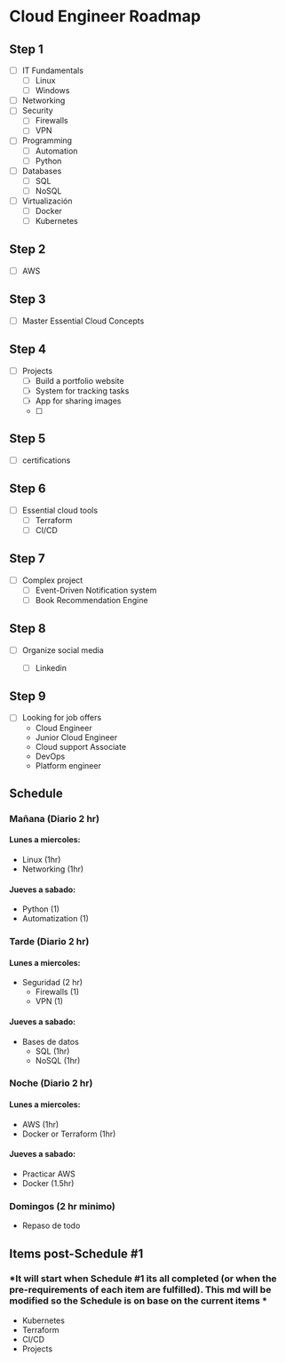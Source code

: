 # Cloud Engineer Roadmap

## Step 1
- [ ] IT Fundamentals
	- [ ] Linux
	- [ ] Windows
- [ ] Networking
- [ ] Security
	- [ ] Firewalls
	- [ ] VPN
- [ ] Programming
	- [ ] Automation
	- [ ] Python
- [ ] Databases
	- [ ] SQL
	- [ ] NoSQL
- [ ] Virtualización
	- [ ] Docker
	- [ ] Kubernetes

## Step 2
- [ ] AWS

## Step 3
- [ ] Master Essential Cloud Concepts

## Step 4
- [ ] Projects
	- [ ] Build a portfolio website
	- [ ] System for tracking tasks
	- [ ] App for sharing images
	- [ ] 
## Step 5 
- [ ] certifications

## Step 6
- [ ] Essential cloud tools
	- [ ] Terraform
	- [ ] CI/CD
	
## Step 7
- [ ] Complex project
	- [ ] Event-Driven Notification system
	- [ ] Book Recommendation Engine
	
## Step 8
- [ ] Organize social media
	- [ ] Linkedin
	

## Step 9
- [ ] Looking for job offers
	- Cloud Engineer
	- Junior Cloud Engineer
	- Cloud support Associate
	- DevOps
	- Platform engineer
	

## Schedule

### Mañana (Diario 2 hr)
#### Lunes a miercoles:
- Linux (1hr)
- Networking (1hr)

#### Jueves a sabado:
- Python (1)
- Automatization (1)

### Tarde (Diario 2 hr)
#### Lunes a miercoles:
- Seguridad (2 hr)
	+ Firewalls (1)
	+ VPN (1)

#### Jueves a sabado:
- Bases de datos
	+ SQL (1hr)
	+ NoSQL (1hr)

### Noche (Diario 2 hr)
#### Lunes a miercoles:
- AWS (1hr)
- Docker or Terraform (1hr)

#### Jueves a sabado:
- Practicar AWS
- Docker (1.5hr) 

### Domingos (2 hr minimo)
- Repaso de todo

## Items post-Schedule #1
### *It will start when Schedule #1 its all completed (or when the pre-requirements of each item are fulfilled). This md will be modified so the Schedule is on base on the current items *

- Kubernetes
- Terraform
- CI/CD
- Projects
